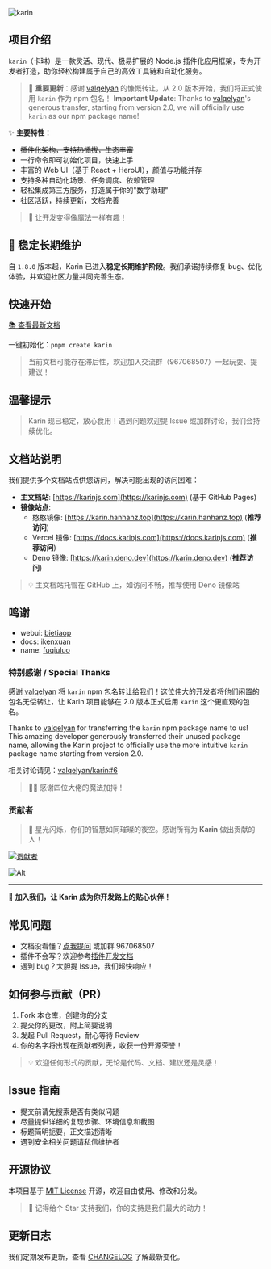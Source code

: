![karin](https://socialify.git.ci/karinjs/karin/image?description=1&font=Bitter&forks=1&issues=1&language=1&logo=https%3A%2F%2Favatars.githubusercontent.com%2Fu%2F162426977%3Fs%3D200%26v%3D4&name=1&owner=1&pulls=1&stargazers=1&theme=Auto)

## 项目介绍

`karin`（卡琳）是一款灵活、现代、极易扩展的 Node.js 插件化应用框架，专为开发者打造，助你轻松构建属于自己的高效工具链和自动化服务。

> 🎉 **重要更新**：感谢 [valqelyan](https://github.com/valqelyan) 的慷慨转让，从 2.0 版本开始，我们将正式使用 `karin` 作为 npm 包名！
> **Important Update**: Thanks to [valqelyan](https://github.com/valqelyan)'s generous transfer, starting from version 2.0, we will officially use `karin` as our npm package name!

✨ **主要特性**：

- ~~插件化架构，支持热插拔，生态丰富~~
- 一行命令即可初始化项目，快速上手
- 丰富的 Web UI（基于 React + HeroUI），颜值与功能并存
- 支持多种自动化场景、任务调度、依赖管理
- 轻松集成第三方服务，打造属于你的"数字助理"
- 社区活跃，持续更新，文档完善

> 🦄 让开发变得像魔法一样有趣！

## 🚀 稳定长期维护

自 `1.8.0` 版本起，Karin 已进入**稳定长期维护阶段**。我们承诺持续修复 bug、优化体验，并欢迎社区力量共同完善生态。

## 快速开始

[📚 查看最新文档](https://karinjs.com/)

一键初始化：`pnpm create karin`

> 当前文档可能存在滞后性，欢迎加入交流群（967068507）一起玩耍、提建议！

## 温馨提示

> Karin 现已稳定，放心食用！遇到问题欢迎提 Issue 或加群讨论，我们会持续优化。

## 文档站说明

我们提供多个文档站点供您访问，解决可能出现的访问困难：

- **主文档站**: [https://karinjs.com](https://karinjs.com) (基于 GitHub Pages)
- **镜像站点**:
  - 憨憨镜像: [https://karin.hanhanz.top](https://karin.hanhanz.top) (**推荐访问**)
  - Vercel 镜像: [https://docs.karinjs.com](https://docs.karinjs.com) (**推荐访问**)
  - Deno 镜像: [https://karin.deno.dev](https://karin.deno.dev) (**推荐访问**)

> 💡 主文档站托管在 GitHub 上，如访问不畅，推荐使用 Deno 镜像站

## 鸣谢

- webui: [bietiaop](https://github.com/bietiaop)
- docs: [ikenxuan](https://github.com/ikenxuan)
- name: [fuqiuluo](https://github.com/fuqiuluo)

### 特别感谢 / Special Thanks

感谢 [valqelyan](https://github.com/valqelyan) 将 `karin` npm 包名转让给我们！这位伟大的开发者将他们闲置的包名无偿转让，让 Karin 项目能够在 2.0 版本正式启用 `karin` 这个更直观的包名。

Thanks to [valqelyan](https://github.com/valqelyan) for transferring the `karin` npm package name to us! This amazing developer generously transferred their unused package name, allowing the Karin project to officially use the more intuitive `karin` package name starting from version 2.0.

相关讨论请见：[valqelyan/karin#6](https://github.com/valqelyan/karin/issues/6)

> 🧙‍♂️ 感谢四位大佬的魔法加持！

### 贡献者

> 🌟 星光闪烁，你们的智慧如同璀璨的夜空。感谢所有为 **Karin** 做出贡献的人！

[![贡献者](https://contributors-img.web.app/image?repo=KarinJS/Karin)](https://github.com/KarinJS/Karin/graphs/contributors)

![Alt](https://repobeats.axiom.co/api/embed/aaaa2759c8885691443a4d80e5753f975d4f250e.svg 'Repobeats analytics image')

---

🎉 **加入我们，让 Karin 成为你开发路上的贴心伙伴！**

## 常见问题

- 文档没看懂？[点我提问](https://github.com/KarinJS/Karin/issues) 或加群 967068507
- 插件不会写？欢迎参考[插件开发文档](https://karinjs.com/guide/index/)
- 遇到 bug？大胆提 Issue，我们超快响应！

## 如何参与贡献（PR）

1. Fork 本仓库，创建你的分支
2. 提交你的更改，附上简要说明
3. 发起 Pull Request，耐心等待 Review
4. 你的名字将出现在贡献者列表，收获一份开源荣誉！

> 💡 欢迎任何形式的贡献，无论是代码、文档、建议还是灵感！

## Issue 指南

- 提交前请先搜索是否有类似问题
- 尽量提供详细的复现步骤、环境信息和截图
- 标题简明扼要，正文描述清晰
- 遇到安全相关问题请私信维护者

## 开源协议

本项目基于 [MIT License](./LICENSE) 开源，欢迎自由使用、修改和分发。

> 📢 记得给个 Star 支持我们，你的支持是我们最大的动力！

## 更新日志

我们定期发布更新，查看 [CHANGELOG](https://github.com/KarinJS/Karin/releases) 了解最新变化。
